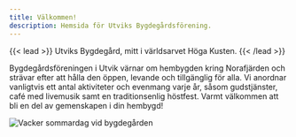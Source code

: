 ```yaml
---
title: Välkommen!
description: Hemsida för Utviks Bygdegårdsförening.
---
```


{{< lead >}}
Utviks Bygdegård, mitt i världsarvet Höga Kusten.
{{< /lead >}}

Bygdegårdsföreningen i Utvik värnar om hembygden kring Norafjärden och strävar efter att hålla den öppen, levande och tillgänglig för alla. Vi anordnar vanligtvis ett antal aktiviteter och evenmang varje år, såsom gudstjänster, café med livemusik samt en traditionsenlig höstfest. Varmt välkommen att bli en del av gemenskapen i din hembygd!

<!-- <div class="flex px-4 py-2 mb-8 text-base rounded-md bg-primary-100 dark:bg-primary-900">
  <!-- <span class="flex items-center pe-3 text-primary-400">
    {{< icon "circle-exclamation-solid" >}}
  </span>
  <!-- <span class="flex items-center justify-between grow dark:text-neutral-300">
    <span class="prose dark:prose-invert">Missa inte årets planerade aktiviteter.</span>
    {{< button href="/nyheter/2024-05-28-program" target="_self" >}}
    Program 2024
    {{< /button >}}
  </span>
</div> -->

![Vacker sommardag vid bygdegården](images/skolan_small.jpg "Utviks bygdegård, belägen vid Norafjärden i världsarvet Höga Kusten.")

